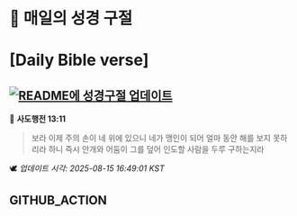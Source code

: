 # 🙏 매일의 성경 구절
# [Daily Bible verse]
## [![README에 성경구절 업데이트](https://github.com/DONGSUKA/first_test/actions/workflows/update-readme-bible.yml/badge.svg)](https://github.com/DONGSUKA/first_test/actions/workflows/update-readme-bible.yml)
<!-- START_BIBLE_VERSE -->
📖 **사도행전 13:11**
> 보라 이제 주의 손이 네 위에 있으니 네가 맹인이 되어 얼마 동안 해를 보지 못하리라 하니 즉시 안개와 어둠이 그를 덮어 인도할 사람을 두루 구하는지라

🕊️ _업데이트 시각: 2025-08-15 16:49:01 KST_
  <!-- END_BIBLE_VERSE -->
## GITHUB_ACTION

